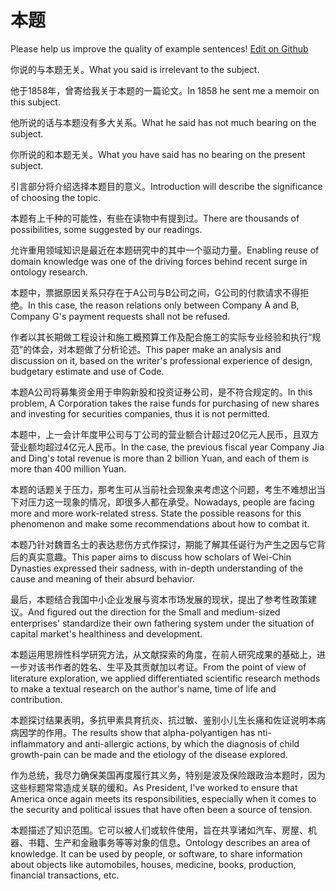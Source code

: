 # 本题

Please help us improve the quality of example sentences! [Edit on Github](https://github.com/jiyushe/jiyu-example-sentence-source/blob/main/chinese/benti_1.md)

<p><span class="chinese">你说的与本题无关。</span><span class="english">What you said is irrelevant to the subject.</span></p>

<p><span class="chinese">他于1858年，曾寄给我关于本题的一篇论文。</span><span class="english">In 1858 he sent me a memoir on this subject.</span></p>

<p><span class="chinese">他所说的话与本题没有多大关系。</span><span class="english">What he said has not much bearing on the subject.</span></p>

<p><span class="chinese">你所说的和本题无关。</span><span class="english">What you have said has no bearing on the present subject.</span></p>

<p><span class="chinese">引言部分将介绍选择本题目的意义。</span><span class="english">Introduction will describe the significance of choosing the topic.</span></p>

<p><span class="chinese">本题有上千种的可能性，有些在读物中有提到过。</span><span class="english">There are thousands of possibilities, some suggested by our readings.</span></p>

<p><span class="chinese">允许重用领域知识是最近在本题研究中的其中一个驱动力量。</span><span class="english">Enabling reuse of domain knowledge was one of the driving forces behind recent surge in ontology research.</span></p>

<p><span class="chinese">本题中，票据原因关系只存在于A公司与B公司之间，G公司的付款请求不得拒绝。</span><span class="english">In this case, the reason relations only between Company A and B, Company G's payment requests shall not be refused.</span></p>

<p><span class="chinese">作者以其长期做工程设计和施工概预算工作及配合施工的实际专业经验和执行“规范”的体会，对本题做了分析论述。</span><span class="english">This paper make an analysis and discussion on it, based on the writer's professional experience of design, budgetary estimate and use of Code.</span></p>

<p><span class="chinese">本题A公司将募集资金用于申购新股和投资证券公司，是不符合规定的。</span><span class="english">In this problem, A Corporation takes the raise funds for purchasing of new shares and investing for securities companies, thus it is not permitted.</span></p>

<p><span class="chinese">本题中，上一会计年度甲公司与丁公司的营业额合计超过20亿元人民币，且双方营业额均超过4亿元人民币。</span><span class="english">In the case, the previous fiscal year Company Jia and Ding's total revenue is more than 2 billion Yuan, and each of them is more than 400 million Yuan.</span></p>

<p><span class="chinese">本题的话题关于压力，那考生可从当前社会现象来考虑这个问题，考生不难想出当下对压力这一现象的情况，即很多人都在承受。</span><span class="english">Nowadays, people are facing more and more work-related stress. State the possible reasons for this phenomenon and make some recommendations about how to combat it.</span></p>

<p><span class="chinese">本题乃针对魏晋名士的表达悲伤方式作探讨，期能了解其任诞行为产生之因与它背后的真实意趣。</span><span class="english">This paper aims to discuss how scholars of Wei-Chin Dynasties expressed their sadness, with in-depth understanding of the cause and meaning of their absurd behavior.</span></p>

<p><span class="chinese">最后，本题结合我国中小企业发展与资本市场发展的现状，提出了参考性政策建议。</span><span class="english">And figured out the direction for the Small and medium-sized enterprises' standardize their own fathering system under the situation of capital market's healthiness and development.</span></p>

<p><span class="chinese">本题运用思辨性科学研究方法，从文献探索的角度，在前人研究成果的基础上，进一步对该书作者的姓名、生平及其贡献加以考证。</span><span class="english">From the point of view of literature exploration, we applied differentiated scientific research methods to make a textual research on the author's name, time of life and contribution.</span></p>

<p><span class="chinese">本题探讨结果表明，多抗甲素具育抗炎、抗过敏、鉴别小儿生长痛和佐证说明本病病因学的作用。</span><span class="english">The results show that alpha-polyantigen has nti-inflammatory and anti-allergic actions, by which the diagnosis of child growth-pain can be made and the etiology of the disease explored.</span></p>

<p><span class="chinese">作为总统，我尽力确保美国再度履行其义务，特别是波及保险跟政治本题时，因为这些标题常常造成关联的缓和。</span><span class="english">As President, I've worked to ensure that America once again meets its responsibilities, especially when it comes to the security and political issues that have often been a source of tension.</span></p>

<p><span class="chinese">本题描述了知识范围。它可以被人们或软件使用，旨在共享诸如汽车、房屋、机器、书籍、生产和金融事务等等对象的信息。</span><span class="english">Ontology describes an area of knowledge. It can be used by people, or software, to share information about objects like automobiles, houses, medicine, books, production, financial transactions, etc.</span></p>

